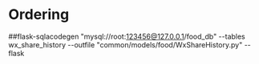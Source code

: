 # Ordering
##flask-sqlacodegen "mysql://root:123456@127.0.0.1/food_db" --tables wx_share_history --outfile "common/models/food/WxShareHistory.py"  --flask
